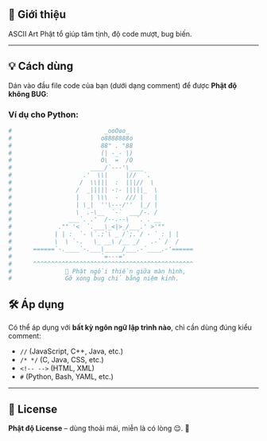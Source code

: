 ## 🧘 Giới thiệu

ASCII Art Phật tổ giúp tâm tịnh, độ code mượt, bug biến.

---

## 💡 Cách dùng

Dán vào đầu file code của bạn (dưới dạng comment) để được **Phật độ không BUG**:

### Ví dụ cho Python:

```python
#                          _ooOoo_
#                         o8888888o
#                         88" . "88
#                         (| -_- |)
#                         O\  =  /O
#                      ____/`---'\____
#                    .'  \\|     |//  `.
#                   /  \\|||  :  |||//  \
#                  /  _||||| -:- |||||_  \
#                  |   | \\\  -  /// |   |
#                  | \_|  ''\---/''  |_/ |
#                  \  .-\__  `-`  ___/-. /
#                ___`. .'  /--.--\  `. . __
#             ."" '<  `.___\_<|>_/___.' >'""
#            | | :  `- \`.;`\ _ /`;.`/ - ` : | |
#            \  \ `-.   \_ __\ /__ _/   .-` /  /
#      ======`-.____`-.___\_____/___.-`____.-'======
#                         `=---='
#      ^^^^^^^^^^^^^^^^^^^^^^^^^^^^^^^^^^^^^^^^^^^^^
#               🪷 Phật ngồi thiền giữa màn hình,
#               Gỡ xong bug chỉ bằng niệm kinh.

```
## 🛠 Áp dụng

Có thể áp dụng với **bất kỳ ngôn ngữ lập trình nào**, chỉ cần dùng đúng kiểu comment:

- `//` (JavaScript, C++, Java, etc.)
- `/* */` (C, Java, CSS, etc.)
- `<!-- -->` (HTML, XML)
- `#` (Python, Bash, YAML, etc.)

---

## 📜 License

**Phật độ License** – dùng thoải mái, miễn là có lòng 😌. 🧘
